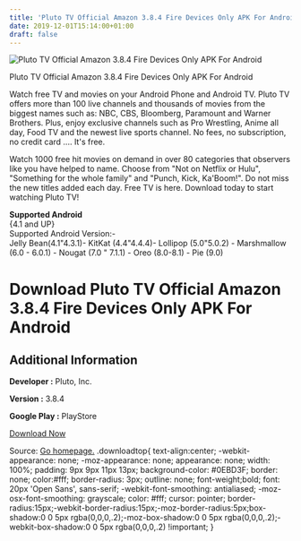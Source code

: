 ```yaml
---
title: 'Pluto TV Official Amazon 3.8.4 Fire Devices Only APK For Android'
date: 2019-12-01T15:14:00+01:00
draft: false
---
```


![Pluto TV Official Amazon 3.8.4 Fire Devices Only APK For Android](https://i0.wp.com/apkhome.net/wp-content/uploads/2019/12/Pluto-TV-Official-Amazon-v3.8.4-APK-Fire-Devices-Only.png "Pluto TV Official Amazon 3.8.4 Fire Devices Only APK For Android")

  

Pluto TV Official Amazon 3.8.4 Fire Devices Only APK For Android

Watch free TV and movies on your Android Phone and Android TV. Pluto TV offers more than 100 live channels and thousands of movies from the biggest names such as: NBC, CBS, Bloomberg, Paramount and Warner Brothers. Plus, enjoy exclusive channels such as Pro Wrestling, Anime all day, Food TV and the newest live sports channel. No fees, no subscription, no credit card .... It's free.

Watch 1000 free hit movies on demand in over 80 categories that observers like you have helped to name. Choose from "Not on Netflix or Hulu", "Something for the whole family" and "Punch, Kick, Ka'Boom!". Do not miss the new titles added each day. Free TV is here. Download today to start watching Pluto TV!

**Supported Android**  
{4.1 and UP}  
Supported Android Version:-  
Jelly Bean(4.1"4.3.1)- KitKat (4.4"4.4.4)- Lollipop (5.0"5.0.2) - Marshmallow (6.0 - 6.0.1) - Nougat (7.0 " 7.1.1) - Oreo (8.0-8.1) - Pie (9.0)

Download Pluto TV Official Amazon 3.8.4 Fire Devices Only APK For Android
=========================================================================

Additional Information
----------------------

**Developer :** Pluto, Inc.

**Version :** 3.8.4

**Google Play :** PlayStore

  

[Download Now](https://store4app.co/post/pluto-tv-official-amazon-3-8-4-fire-devices-only-apk-for-android_1575201397)

  
Source: [Go homepage.](https://store4app.co/post/pluto-tv-official-amazon-3-8-4-fire-devices-only-apk-for-android_1575201397) .downloadtop{ text-align:center; -webkit-appearance: none; -moz-appearance: none; appearance: none; width: 100%; padding: 9px 9px 11px 13px; background-color: #0EBD3F; border: none; color:#fff; border-radius: 3px; outline: none; font-weight;bold; font: 20px 'Open Sans', sans-serif; -webkit-font-smoothing: antialiased; -moz-osx-font-smoothing: grayscale; color: #fff; cursor: pointer; border-radius:15px;-webkit-border-radius:15px;-moz-border-radius:5px;box-shadow:0 0 5px rgba(0,0,0,.2);-moz-box-shadow:0 0 5px rgba(0,0,0,.2);-webkit-box-shadow:0 0 5px rgba(0,0,0,.2) !important; }